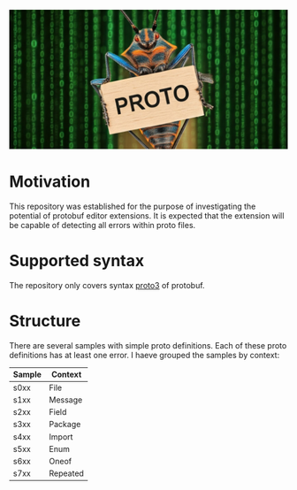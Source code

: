 ![Protobuf errors and how to fix them](header.jpg)

# Motivation
This repository was established for the purpose of investigating the potential of protobuf editor extensions. It is expected that the extension will be capable of detecting all errors within proto files.

# Supported syntax
The repository only covers syntax [proto3](https://protobuf.dev/programming-guides/proto3/) of protobuf.

# Structure
There are several samples with simple proto definitions. Each of these proto definitions has at least one error. I haeve grouped the samples by context:

| Sample | Context  |
|--------|----------|
| s0xx   | File     |
| s1xx   | Message  |
| s2xx   | Field    |
| s3xx   | Package  |
| s4xx   | Import   |
| s5xx   | Enum     |
| s6xx   | Oneof    |
| s7xx   | Repeated |

